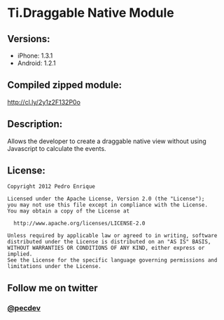 # Ti.Draggable Native Module

## Versions:
- iPhone: 1.3.1
- Android: 1.2.1

## Compiled zipped module:
http://cl.ly/2y1z2F132P0o

## Description:
Allows the developer to create a draggable native view without using Javascript to calculate the events.

## License:

    Copyright 2012 Pedro Enrique

    Licensed under the Apache License, Version 2.0 (the "License");
    you may not use this file except in compliance with the License.
    You may obtain a copy of the License at

      http://www.apache.org/licenses/LICENSE-2.0

    Unless required by applicable law or agreed to in writing, software
    distributed under the License is distributed on an "AS IS" BASIS,
    WITHOUT WARRANTIES OR CONDITIONS OF ANY KIND, either express or implied.
    See the License for the specific language governing permissions and
    limitations under the License.

## Follow me on twitter
### [@pecdev](http://twitter.com/pecdev)
